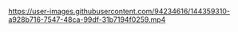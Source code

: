 

https://user-images.githubusercontent.com/94234616/144359310-a928b716-7547-48ca-99df-31b7194f0259.mp4


